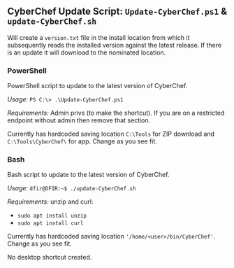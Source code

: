 ## CyberChef Update Script: `Update-CyberChef.ps1` & `update-CyberChef.sh`

Will create a `version.txt` file in the install location from which it subsequently reads the installed version against the latest release. If there is an update it will download to the nominated location.  

### PowerShell  

PowerShell script to update to the latest version of CyberChef.  

*Usage:* `PS C:\> .\Update-CyberChef.ps1`  

*Requirements:* Admin privs (to make the shortcut). If you are on a restricted endpoint without admin then remove that section.   

Currently has hardcoded saving location `C:\Tools` for ZIP download and `C:\Tools\CyberChef\` for app. Change as you see fit.  

### Bash

Bash script to update to the latest version of CyberChef.  

*Usage:* `dfir@DFIR:~$ ./update-CyberChef.sh`

*Requirements:* unzip and curl:  
- `sudo apt install unzip`  
- `sudo apt install curl`  

Currently has hardcoded saving location `'/home/<user>/bin/CyberChef'`. Change as you see fit.  

No desktop shortcut created.  
